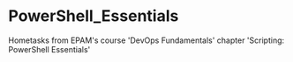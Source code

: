 # PowerShell_Essentials
Hometasks from EPAM's course 'DevOps Fundamentals' chapter 'Scripting: PowerShell Essentials'
